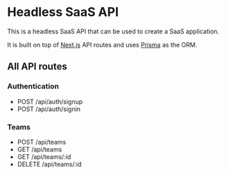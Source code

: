 # Headless SaaS API

This is a headless SaaS API that can be used to create a SaaS application.

It is built on top of [Next.js](https://nextjs.org/) API routes and uses [Prisma](https://www.prisma.io/) as the ORM.

## All API routes

### Authentication

- POST /api/auth/signup
- POST /api/auth/signin

### Teams

- POST /api/teams
- GET /api/teams
- GET /api/teams/:id
- DELETE /api/teams/:id
